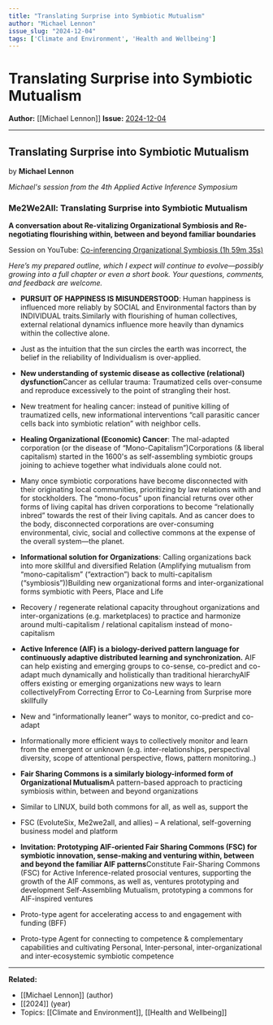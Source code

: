 ```yaml
---
title: "Translating Surprise into Symbiotic Mutualism"
author: "Michael Lennon"
issue_slug: "2024-12-04"
tags: ['Climate and Environment', 'Health and Wellbeing']
---
```


# Translating Surprise into Symbiotic Mutualism

**Author:** [[Michael Lennon]]
**Issue:** [2024-12-04](https://plex.collectivesensecommons.org/2024-12-04/)

---

## Translating Surprise into Symbiotic Mutualism
by **Michael Lennon**

*Michael's session from the 4th Applied Active Inference Symposium*

### Me2We2All: Translating Surprise into Symbiotic Mutualism
**A conversation about Re-vitalizing Organizational Symbiosis and Re-negotiating flourishing within, between and beyond familiar boundaries**

Session on YouTube: [Co-inferencing Organizational Symbiosis (1h 59m 35s)](https://www.youtube.com/watch?v=ee6_mNOfP38&t=7175s)

*Here’s my prepared outline, which I expect will continue to evolve—possibly growing into a full chapter or even a short book. Your questions, comments, and feedback are welcome.*

- **PURSUIT OF HAPPINESS IS MISUNDERSTOOD**: Human happiness is influenced more reliably by SOCIAL and Environmental factors than by INDIVIDUAL traits.Similarly with flourishing of human collectives, external relational dynamics influence more heavily than dynamics within the collective alone.
- Just as the intuition that the sun circles the earth was incorrect, the belief in the reliability of Individualism is over-applied.

- **New understanding of systemic disease as collective (relational) dysfunction**Cancer as cellular trauma: Traumatized cells over-consume and reproduce excessively to the point of strangling their host.
- New treatment for healing cancer: instead of punitive killing of traumatized cells, new informational interventions “call parasitic cancer cells back into symbiotic relation” with neighbor cells.

- **Healing Organizational (Economic) Cancer**: The mal-adapted corporation (or the disease of “Mono-Capitalism”)Corporations (& liberal capitalism) started in the 1600's as self-assembling symbiotic groups joining to achieve together what individuals alone could not.
- Many once symbiotic corporations have become disconnected with their originating local communities, prioritizing by law relations with and for stockholders. The “mono-focus” upon financial returns over other forms of living capital has driven corporations to become “relationally inbred” towards the rest of their living capitals. And as cancer does to the body, disconnected corporations are over-consuming environmental, civic, social and collective commons at the expense of the overall system—the planet.

- **Informational solution for Organizations**: Calling organizations back into more skillful and diversified Relation (Amplifying mutualism from “mono-capitalism” (“extraction”) back to multi-capitalism (“symbiosis”))Building new organizational forms and inter-organizational forms symbiotic with Peers, Place and Life
- Recovery / regenerate relational capacity throughout organizations and inter-organizations (e.g. marketplaces) to practice and harmonize around multi-capitalism / relational capitalism instead of mono-capitalism

- **Active Inference (AIF) is a biology-derived pattern language for continuously adaptive distributed learning and synchronization.** AIF can help existing and emerging groups to co-sense, co-predict and co-adapt much dynamically and holistically than traditional hierarchyAIF offers existing or emerging organizations new ways to learn collectivelyFrom Correcting Error to Co-Learning from Surprise more skillfully
- New and “informationally leaner” ways to monitor, co-predict and co-adapt
- Informationally more efficient ways to collectively monitor and learn from the emergent or unknown (e.g. inter-relationships, perspectival diversity, scope of attentional perspective, flows, pattern monitoring..)

- **Fair Sharing Commons is a similarly biology-informed form of Organizational Mutualism**A pattern-based approach to practicing symbiosis within, between and beyond organizations
- Similar to LINUX, build both commons for all, as well as, support the
- FSC (EvoluteSix, Me2we2all, and allies) – A relational, self-governing business model and platform

- **Invitation: Prototyping AIF-oriented Fair Sharing Commons (FSC) for symbiotic innovation, sense-making and venturing within, between and beyond the familiar AIF patterns**Constitute Fair-Sharing Commons (FSC) for Active Inference-related prosocial ventures, supporting the growth of the AIF commons, as well as, ventures prototyping and development Self-Assembling Mutualism, prototyping a commons for AIF-inspired ventures
- Proto-type agent for accelerating access to and engagement with funding (BFF)
- Proto-type Agent for connecting to competence & complementary capabilities and cultivating Personal, Inter-personal, inter-organizational and inter-ecosystemic symbiotic competence

---

**Related:**
- [[Michael Lennon]] (author)
- [[2024]] (year)
- Topics: [[Climate and Environment]], [[Health and Wellbeing]]

